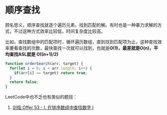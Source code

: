 # 顺序查找

顾名思义，顺序查找就逐个遍历元素，找到匹配的解。有时也是一种暴力求解的方式，不过这种方式效率比较低，时间复杂度比较高。

比如，查找数组中的匹配项时，循环遍历数组，直到找到匹配项为止。这种查找效率要看查找的次数，最快查找一次就可以找到，也就是**O\(1\)，**最差就是**O\(n\)，**平均查找**ASL就是 O\(\(n+1\)/2\)**

```javascript
function orderSearch(arr, target) {
  for(let i = 0; i < arr.length; i++) {
    if(arr[i] == target) return true;
  }
  return false;
}
```

LeetCode中也不乏也有类似的题目：

1. [剑指 Offer 53 - I. 在排序数组中查找数字 I](https://leetcode-cn.com/problems/zai-pai-xu-shu-zu-zhong-cha-zhao-shu-zi-lcof/)

